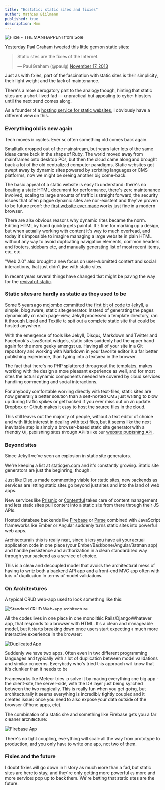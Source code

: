```yaml
---
title: "Ecstatic: static sites and fixies"
author: Mathias Biilmann
published: true
description: Hmm
---
```


![Fixie - THE MANHAPPENI from Solè](/img/posts/fixie.jpg)

Yesterday Paul Graham tweeted this little gem on static sites:

<blockquote class="twitter-tweet"><p>Static sites are the fixies of the Internet.</p>&mdash; Paul Graham (@paulg) <a href="https://twitter.com/paulg/statuses/402205795552489472">November 17, 2013</a></blockquote>

Just as with fixies, part of the fascination with static sites is their simplicity, their light weight and the lack of maintenance.

There's a more derogatory part to the analogy though, hinting that static sites are a short-lived fad — unpractical but appealing to cyber-hipsters until the next trend comes along.

As a founder of a [hosting service for static websites](https://www.bitballoon.com), I obviously have a different view on this.

### Everything old is new again

Tech moves in cycles. Ever so often something old comes back again.

Smalltalk dropped out of the mainstream, but years later lots of the same ideas came back in the shape of Ruby. The world moved away from mainframes onto desktop PCs, but then the cloud came along and brought back a lot of the old centralized computer paradigms. Static websites got swept away by dynamic sites powered by scripting languages or CMS platforms, now we might be seeing another big come-back.

The basic appeal of a static website is easy to understand: there's no beating a static HTML document for performance, there's zero maintenance involved, scaling to large amounts of traffic is straight forward, the security issues that often plague dynamic sites are non-existent and they've proven to be future proof: the [first website ever made](http://www.w3.org/History/19921103-hypertext/hypertext/WWW/TheProject.html) works just fine in a modern browser.

There are also obvious reasons why dynamic sites became the norm. Editing HTML by hand quickly gets painful. It's fine for marking up a design, but when actually working with content it's way to much overhead, and today it's impossible to imagine managing a large website in plain HTML without any way to avoid duplicating navigation elements, common headers and footers, sidebars etc, and manually generating list of most recent items, etc, etc.

"Web 2.0" also brought a new focus on user-submitted content and social interactions, that just didn't jive with static sites.

In recent years several things have changed that might be paving the way for the [revival of static](http://carrot.is/coding/static).

### Static sites are hardly as static as they used to be

Some 5 years ago mojombo committed the [first bit of code](https://github.com/mojombo/jekyll/commit/d189e05d236769c1e5594af9db4d6eacb86fc16e) to [Jekyll](https://github.com/mojombo/jekyll), a simple, blog aware, static site generator. Instead of generating the pages dynamically on each page-view, Jekyll processed a template directory, ran it through Liquid and Textile to spit out a complete static site that could be hosted anywhere.

With the emergence of tools like Jekyll, Disqus, Markdown and Twitter and Facebook's JavaScript widgets, static sites suddenly had the upper hand again for the more geeky amongst us. Having all of your site in a Git repository and working with Markdown in your favorite editor is a far better publishing experience, than typing into a textarea in the browser.

The fact that there's no PHP splattered throughout the templates, makes working with the design a more pleasant experience as well, and for most sites the actual dynamic components needed are covered by cloud services handling commenting and social interactions.

For anybody comfortable working directly with text-files, static sites are now generally a better solution than a self-hosted CMS just waiting to blow up during traffic spikes or get hacked if you ever miss out on an update. Dropbox or Github makes it easy to host the source files in the cloud.

This still leaves out the majority of people, without a text editor of choice and with little interest in dealing with text files, but it seems like the next inevitable step is simply a browser-based static site generator with a friendly UI, publishing sites through API's like our [website publishing API](https://www.bitballoon.com/docs/api).



### Beyond sites

Since Jekyll we've seen an explosion in static site generators.

We're keeping a list at [staticgen.com](http://staticgen.com/) and it's constantly growing. Static site generators are just the beginning, though.

Just like Disqus made commenting viable for static sites, new backends as services are letting static sites go beyond just sites and into the land of web apps. 

New services like [Prismic](https://prismic.io/) or [Contentful](https://www.contentful.com/) takes care of content management and lets static sites pull content into a static site from there through their JS APIs.

Hosted database backends like [Firebase](https://www.firebase.com/) or [Parse](https://parse.com/) combined with JavaScript frameworks like Ember or Angular suddenly turns static sites into powerful web apps.

Architecturally this is really neat, since it lets you have all your actual application code in one place (your Ember/Backbone/Angular/Batman app) and handle persistence and authorization in a clean standardized way through your backend as a service of choice.

This is a clean and decoupled model that avoids the architectural mess of having to write both a backend API app and a front-end MVC app often with lots of duplication in terms of model validations.

### On Architectures

A typical CRUD web-app used to look something like this:

![Standard CRUD Web-app architecture](/img/posts/standard-app.png)

All the codes lives in one place in one monolithic Rails/Django/Whatever app, that responds to a browser with HTML. It's a clean and manageable model, but it starts breaking down once users start expecting a much more interactive experience in the browser:

![Duplicated App](/img/posts/browser-server-app.png)

Suddenly we have two apps. Often even in two different programming languages and typically with a lot of duplication between model validations and similar concerns. Everybody who's tried this approach will know that it's clunkier than it needs to be

Frameworks like Meteor tries to solve it by making everything one big app - the client-site, the server-side, with the DB layer just being synched between the two magically. This is really fun when you get going, but architecturally it seems everything is incredibly tightly coupled and it creates issues once you need to also expose your data outside of the browser (iPhone apps, etc).

The combination of a static site and something like Firebase gets you a far cleaner architecture:

![Firebase App](/img/posts/firebase-app.png)

There's no tight coupling, everything will scale all the way from prototype to production, and you only have to write one app, not two of them.

### Fixies and the future

I doubt fixies will go down in history as much more than a fad, but static sites are here to stay, and they're only getting more powerful as more and more services pop up to back them. We're betting that static sites are the future.